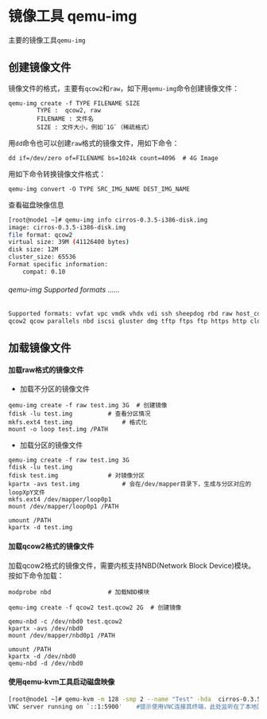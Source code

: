 # 镜像工具 qemu-img

主要的镜像工具`qemu-img`

## 创建镜像文件

镜像文件的格式，主要有`qcow2`和`raw`，如下用`qemu-img`命令创建镜像文件：

```
qemu-img create -f TYPE FILENAME SIZE
		TYPE :  qcow2, raw
		FILENAME : 文件名
		SIZE : 文件大小，例如`1G`（稀疏格式）
```

用`dd`命令也可以创建`raw`格式的镜像文件，用如下命令：

```
dd if=/dev/zero of=FILENAME bs=1024k count=4096  # 4G Image
```

用如下命令转换镜像文件格式：

```
qemu-img convert -O TYPE SRC_IMG_NAME DEST_IMG_NAME
```
查看磁盘映像信息
```bash
[root@node1 ~]# qemu-img info cirros-0.3.5-i386-disk.img 
image: cirros-0.3.5-i386-disk.img
file format: qcow2
virtual size: 39M (41126400 bytes)
disk size: 12M
cluster_size: 65536
Format specific information:
    compat: 0.10
```
###### qemu-img Supported formats ......
```txt
Supported formats: vvfat vpc vmdk vhdx vdi ssh sheepdog rbd raw host_cdrom host_floppy host_device file qed 
qcow2 qcow parallels nbd iscsi gluster dmg tftp ftps ftp https http cloop bochs blkverify blkdebug
```
## 加载镜像文件

#### 加载raw格式的镜像文件

+ 加载不分区的镜像文件

```
qemu-img create -f raw test.img 3G 	# 创建镜像
fdisk -lu test.img			# 查看分区情况
mkfs.ext4 test.img  			# 格式化
mount -o loop test.img /PATH
```

+ 加载分区的镜像文件
```
qemu-img create -f raw test.img 3G
fdisk -lu test.img
fdisk test.img  			# 对镜像分区
kpartx -avs test.img  			# 会在/dev/mapper目录下，生成与分区对应的loopXpY文件
mkfs.ext4 /dev/mapper/loop0p1
mount /dev/mapper/loop0p1 /PATH

umount /PATH
kpartx -d test.img
```

#### 加载qcow2格式的镜像文件

加载qcow2格式的镜像文件，需要内核支持NBD(Network Block Device)模块。按如下命令加载：
```
modprobe nbd				# 加载NBD模块

qemu-img create -f qcow2 test.qcow2 2G  # 创建镜像

qemu-nbd -c /dev/nbd0 test.qcow2
kpartx -avs /dev/nbd0
mount /dev/mapper/nbd0p1 /PATH

umount /PATH
kpartx -d /dev/nbd0
qemu-nbd -d /dev/nbd0
```
#### 使用qemu-kvm工具启动磁盘映像
```bash
[root@node1 ~]# qemu-kvm -m 128 -smp 2 --name "Test" -hda  cirros-0.3.5-i386-disk.img               
VNC server running on `::1:5900'	#提示使用VNC连接其终端，此处监听在了本地回环接口...
```
